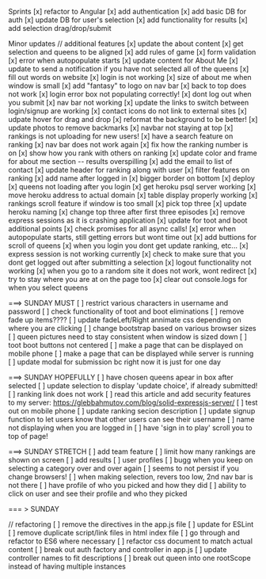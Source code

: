 Sprints
[x] refactor to Angular
[x] add authentication
[x] add basic DB for auth
[x] update DB for user's selection
[x] add functionality for results
[x] add selection drag/drop/submit

Minor updates
// additional features
[x] update the about content
[x] get selection and queens to be aligned
[x] add rules of game
[x] form validation
[x] error when autopopulate starts
[x] update content for About Me
[x] update to send a notification if you have not selected all of the queens 
[x] fill out words on website
[x] login is not working
[x] size of about me when window is small
[x] add "fantasy" to logo on nav bar
[x] back to top does not work
[x] login error box not populating correctly!
[x] dont log out when you submit
[x] nav bar not working
[x] update the links to switch between login/signup are working
[x] contact icons do not link to external sites
[x] udpate hover for drag and drop
[x] reformat the background to be better!
[x] update photos to remove backmarks
[x] navbar not staying at top
[x] rankings is not uploading for new users!
[x] have a search feature on ranking
[x] nav bar does not work again
[x] fix how the ranking number is on
[x] show how you rank with others on ranking
[x] update color and frame for about me section -- results overspilling
[x] add the email to list of contact
[x] update header for ranking along with user
[x] filter features on ranking
[x] add name after logged in
[x] bigger border on bottom
[x] deploy
[x] queens not loading after you login
[x] get heroku psql server working
[x] move heroku address to actual domain
[x] table display properly working
[x] rankings scroll feature if window is too small
[x] pick top three
[x] update heroku naming
[x] change top three after first three episodes
[x] remove express sessions as it is crashing application
[x] update for toot and boot additional points
[x] check promises for all async calls!
[x] error when autopopulate starts, still getting errors but wont time out
[x] add buttions for scroll of queens
[x] when you login you dont get update ranking, etc...
[x] express session is not working currently
[x] check to make sure that you dont get logged out after submitting a selection
[x] logout functionality not working
[x] when you go to a random site it does not work, wont redirect
[x] try to stay where you are at on the page too
[x] clear out console.logs for when you select queens


===> SUNDAY MUST
[ ] restrict various characters in username and password
[ ] check functionality of toot and boot eliminations
[ ] remove fade up items????
[ ] update fadeLeft/Right annimate css depending on where you are clicking
[ ] change bootstrap based on various browser sizes
[ ] queen pictures need to stay consistent when window is sized down
[ ] toot boot buttons not centered
[ ] make a page that can be displayed on mobile phone
[ ] make a page that can be displayed while server is running
[ ] update modal for submission bc right now it is just for one day


===> SUNDAY HOPEFULLY
[ ] have chosen queens apear in box after selected
[ ] update selection to display 'update choice', if already submitted!
[ ] ranking link does not work
[ ] read this article and add security features to my server: https://glebbahmutov.com/blog/solid-expressjs-server/
[ ] test out on mobile phone
[ ] update ranking secion description
[ ] update signup function to let users know that other users can see their username
[ ] name not displaying when you are logged in
[ ] have 'sign in to play' scroll you to top of page!


===> SUNDAY STRETCH
[ ] add team feature
[ ] limit how many rankings are shown on screen
[ ] add results
[ ] user profiles
[ ] bugg when you keep on selecting a category over and over again
[ ] seems to not persist if you change browsers!
[ ] when making selection, revers too low, 2nd nav bar is not there
[ ] have profile of who you picked and how they did
[ ] ability to click on user and see their profile and who they picked


=== > SUNDAY

// refactoring
[ ] remove the directives in the app.js file
[ ] update for ESLint
[ ] remove duplicate script/link files in html index file
[ ] go through and refactor to ES6 where necessary
[ ] refactor css document to match actual content
[ ] break out auth factory and controller in app.js
[ ] update controller names to fit descriptions
[ ] break out queen into one rootScope instead of having multiple instances